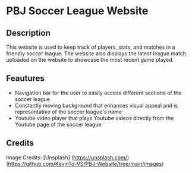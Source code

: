 # PBJ Soccer League Website

## Description

This website is used to keep track of players, stats, and matches in a friendly soccer league. The website also displays the latest league match uploaded on the website to showcase the most recent game played.

## Feautures

- Navigation bar for the user to easily access different sections of the soccer league
- Constantly moving background that enhances visual appeal and is representative of the soccer league's name
- Youtube video player that plays Youtube videos directly from the Youtube page of the soccer league

## Credits

Image Credits: [Unsplash] (https://unsplash.com/) (https://github.com/KevinTo-VS/PBJ-Website/tree/main/images)



